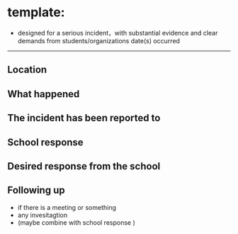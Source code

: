 # template: 
- designed for a serious incident，with substantial evidence and clear demands from students/organizations
date(s) occurred
---

Location
---

What happened
---

The incident has been reported to 
---

School response 
---

Desired response from the school
---

Following up
---
- if there is a meeting or something 
- any invesitagtion 
- (maybe combine with school response )
